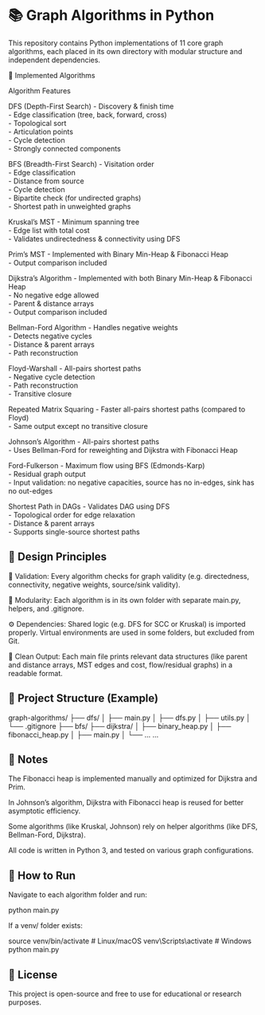 # 📚 Graph Algorithms in Python

This repository contains Python implementations of 11 core graph algorithms, each placed in its own directory with modular structure and independent dependencies.

🚀 Implemented Algorithms

Algorithm	Features

DFS (Depth-First Search)	- Discovery & finish time<br>- Edge classification (tree, back, forward, cross)<br>- Topological sort<br>- Articulation points<br>- Cycle detection<br>- Strongly connected components

BFS (Breadth-First Search)	- Visitation order<br>- Edge classification<br>- Distance from source<br>- Cycle detection<br>- Bipartite check (for undirected graphs)<br>- Shortest path in unweighted graphs

Kruskal’s MST	- Minimum spanning tree<br>- Edge list with total cost<br>- Validates undirectedness & connectivity using DFS

Prim’s MST	- Implemented with Binary Min-Heap & Fibonacci Heap<br>- Output comparison included

Dijkstra’s Algorithm	- Implemented with both Binary Min-Heap & Fibonacci Heap<br>- No negative edge allowed<br>- Parent & distance arrays<br>- Output comparison included

Bellman-Ford Algorithm	- Handles negative weights<br>- Detects negative cycles<br>- Distance & parent arrays<br>- Path reconstruction

Floyd-Warshall	- All-pairs shortest paths<br>- Negative cycle detection<br>- Path reconstruction<br>- Transitive closure

Repeated Matrix Squaring	- Faster all-pairs shortest paths (compared to Floyd)<br>- Same output except no transitive closure

Johnson’s Algorithm	- All-pairs shortest paths<br>- Uses Bellman-Ford for reweighting and Dijkstra with Fibonacci Heap

Ford-Fulkerson	- Maximum flow using BFS (Edmonds-Karp)<br>- Residual graph output<br>- Input validation: no negative capacities, source has no in-edges, sink has no out-edges

Shortest Path in DAGs	- Validates DAG using DFS<br>- Topological order for edge relaxation<br>- Distance & parent arrays<br>- Supports single-source shortest paths


## 🧠 Design Principles

🧪 Validation: Every algorithm checks for graph validity (e.g. directedness, connectivity, negative weights, source/sink validity).

🧩 Modularity: Each algorithm is in its own folder with separate main.py, helpers, and .gitignore.

⚙ Dependencies: Shared logic (e.g. DFS for SCC or Kruskal) is imported properly. Virtual environments are used in some folders, but excluded from Git.

🧵 Clean Output: Each main file prints relevant data structures (like parent and distance arrays, MST edges and cost, flow/residual graphs) in a readable format.


## 📁 Project Structure (Example)

graph-algorithms/
├── dfs/
│   ├── main.py
│   ├── dfs.py
│   ├── utils.py
│   └── .gitignore
├── bfs/
├── dijkstra/
│   ├── binary_heap.py
│   ├── fibonacci_heap.py
│   ├── main.py
│   └── ...
...

## 📌 Notes

The Fibonacci heap is implemented manually and optimized for Dijkstra and Prim.

In Johnson’s algorithm, Dijkstra with Fibonacci heap is reused for better asymptotic efficiency.

Some algorithms (like Kruskal, Johnson) rely on helper algorithms (like DFS, Bellman-Ford, Dijkstra).

All code is written in Python 3, and tested on various graph configurations.


## 🧪 How to Run

Navigate to each algorithm folder and run:

python main.py

If a venv/ folder exists:

source venv/bin/activate  # Linux/macOS
venv\Scripts\activate     # Windows
python main.py

## 📄 License

This project is open-source and free to use for educational or research purposes.

